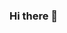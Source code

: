 ### Hi there 👋

<!--
**mayankysharma/mayankysharma** is a ✨ _special_ ✨ repository because its `README.md` (this file) appears on your GitHub profile.

I am a incoming Graduate Student at University of Maryland College Park

Here are some ideas to get you started:

- 🔭 I’m currently working on aruco marker detection using computer vision
- 🌱 I’m currently learning ...ROS
- 📫 How to reach me: ... sharmamayank1301@gmail.com

-->
